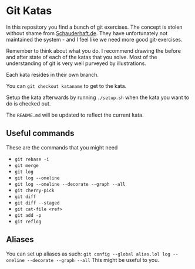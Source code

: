 # Git Katas
In this repository you find a bunch of git exercises.
The concept is stolen without shame from [Schauderhaft.de](http://blog.schauderhaft.de/gitkata/).
They have unfortunately not maintained the system - and I feel like we need more good git-exercises.

Remember to think about what you do. I recommend drawing the before
and after state of each of the katas that you solve. Most of the
understanding of git is very well purveyed by illustrations.

Each kata resides in their own branch.

You can `git checkout kataname` to get to the kata.

Setup the kata afterwards by running `./setup.sh` when the kata you want to do is checked out.

The `README.md` will be updated to reflect the current kata.
## Useful commands
These are the commands that you might need

- `git rebase -i`
- `git merge`
- `git log`
- `git log --oneline`
- `git log --oneline --decorate --graph --all`
- `git cherry-pick`
- `git diff`
- `git diff --staged`
- `git cat-file <ref>`
- `git add -p`
- `git reflog`

## Aliases
You can set up aliases as such:
`git config --global alias.lol log --oneline --decorate --graph --all`
This might be useful to you.